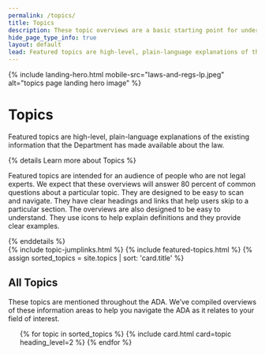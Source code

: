 ```yaml
---
permalink: /topics/
title: Topics
description: These topic overviews are a basic starting point for understanding areas the ADA covers including service animals, parking and effective communication.
hide_page_type_info: true
layout: default
lead: Featured topics are high-level, plain-language explanations of the existing information that the Department has made available about the law.
---
```


{% include landing-hero.html mobile-src="laws-and-regs-lp.jpeg" alt="topics page landing hero image" %}

<div class="grid-container" markdown="0">
  <div class="grid-row grid-gap margin-bottom-7 margin-top-7">
      <div class="tablet:grid-col-10">
        <h1>Topics</h1>
        <p>Featured topics are high-level, plain-language explanations of the existing information that the Department has made available about the law.</p>
        {% details Learn more about Topics %}
        <p>Featured topics are intended for an audience of people who are not legal experts. We expect that these overviews will answer 80 percent of common questions about a particular topic. They are designed to be easy to scan and navigate. They have clear headings and links that help users skip to a particular section. The overviews are also designed to be easy to understand. They use icons to help explain definitions and they provide clear examples.</p>
        {% enddetails %}
      </div>
  </div>
</div>
{% include topic-jumplinks.html %}
{% include featured-topics.html %}
{% assign sorted_topics = site.topics | sort: 'card.title' %}
<div class="grid-container" markdown="0">
  <div class="grid-row grid-gap margin-bottom-7 margin-top-7">
    <div class="tablet:grid-col-10">
      <div class="grid-row grid-gap">
        <h2>All Topics</h2>
        <p>
          These topics are mentioned throughout the ADA. We’ve compiled overviews of these information areas to help you navigate the ADA as it relates to your field of interest.
        </p>
      </div>
    </div>
    <div class="tablet:grid-col-12">
      <ul class="usa-card-group">
        {% for topic in sorted_topics %}
          {% include card.html card=topic heading_level=2 %}
        {% endfor %}
      </ul>
    </div>
  </div>
</div>
